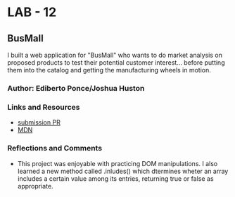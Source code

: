 # LAB - 12

## BusMall

I built a web application for "BusMall" who wants to do market analysis on proposed products to test their potential customer interest… before putting them into the catalog and getting the manufacturing wheels in motion.

### Author: Ediberto Ponce/Joshua Huston

### Links and Resources
* [submission PR](https://github.com/ponceedi000/bus-mall/pull/1)
* [MDN](https://developer.mozilla.org/en-US/docs/Web/JavaScript/Reference/Global_Objects/Array/includes)

### Reflections and Comments
* This project was enjoyable with practicing DOM manipulations. I also learned a new method called .inludes() which dtermines wheter an array includes a certain value among its entries, returning true or false as appropriate.